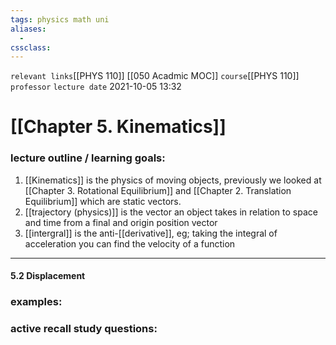 ```yaml
---
tags: physics math uni
aliases: 
  - 
cssclass: 
---
```

`relevant links`[[PHYS 110]] [[050 Acadmic MOC]]
`course`[[PHYS 110]]
`professor`
`lecture date` 2021-10-05 13:32

 # [[Chapter 5. Kinematics]]

### lecture outline / learning goals:
1. [[Kinematics]] is the physics of moving objects, previously we looked at [[Chapter 3. Rotational Equilibrium]] and [[Chapter 2. Translation Equilibrium]] which are static vectors.
2. [[trajectory (physics)]] is the vector an object takes in relation to space and time from a final and origin position vector
3. [[intergral]] is the anti-[[derivative]], eg; taking the integral of acceleration you can find the velocity of a function

---

#### 5.2 Displacement


### examples:

### active recall study questions: